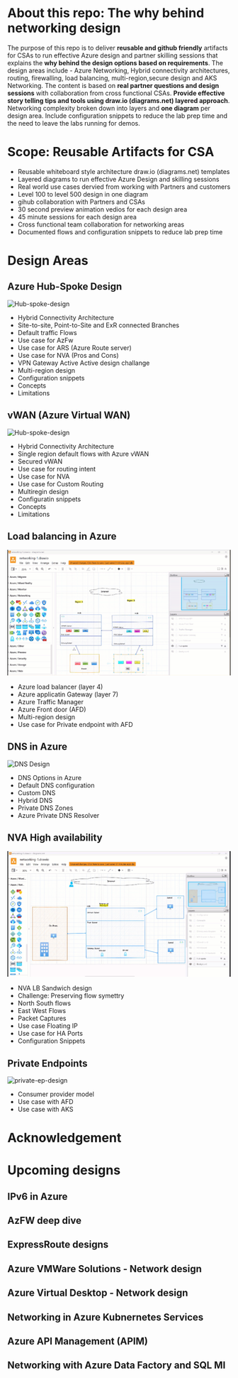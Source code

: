 # About this repo: The **why** behind networking design

The purpose of this repo is to deliver **reusable and github friendly** artifacts for CSAs to run effective Azure design and partner skilling sessions that explains the **why behind the design options based on requirements**.  The design areas include - Azure Networking, Hybrid connectivity architectures, routing, firewalling, load balancing, multi-region,secure design and AKS Networking. The content is based on **real partner questions and design sessions** with collaboration from cross functional CSAs. **Provide effective story telling tips and tools  using draw.io (diagrams.net) layered approach**. Networking complexity broken down into layers and **one diagram** per design area. Include configuration snippets to reduce the lab prep time and the need to leave the labs running for demos.


# Scope: Reusable Artifacts for CSA

- Reusable whiteboard style architecture draw.io (diagrams.net) templates
- Layered diagrams to run effective Azure Design and skilling sessions 
- Real world use cases dervied from working with Partners and customers
- Level 100 to level 500 design in one diagram
- gihub collaboration with Partners and CSAs
- 30 second preview animation vedios for each design area
- 45 minute sessions for each design area
- Cross functional team collaboration for networking areas
- Documented flows and configuration snippets to reduce lab prep time

# Design Areas
## Azure Hub-Spoke Design

![Hub-spoke-design](design-gifs/hub-spoke-design.GIF)

- Hybrid Connectivity Architecture
- Site-to-site, Point-to-Site and ExR connected Branches
- Default traffic Flows
- Use case for AzFw  
- Use case for ARS (Azure Route server)
- Use case for NVA (Pros and Cons)
- VPN Gateway Active Active design challange
- Multi-region design
- Configuration snippets
- Concepts
- Limitations

## vWAN (Azure Virtual WAN)
![Hub-spoke-design](design-gifs/vwan-design.GIF)
 - Hybrid Connectivity Architecture
 - Single region default flows with Azure vWAN
 - Secured vWAN
 - Use case for routing intent
 - Use case for NVA
 - Use case for Custom Routing
 - Multiregin design
 - Configuratin snippets
 - Concepts
 - Limitations


## Load balancing in Azure
![lb-design](design-gifs/lb-design.GIF)
 - Azure load balancer (layer 4)
 - Azure applicatin Gateway (layer 7)
 - Azure Traffic Manager
 - Azure Front door (AFD)
 - Multi-region design
 - Use case for Private endpoint with AFD

## DNS in Azure
![DNS Design](design-gifs/dns-design.GIF)

- DNS Options in Azure
- Default DNS configuration 
- Custom DNS
- Hybrid DNS
- Private DNS Zones
- Azure Private DNS Resolver

## NVA High availability
![nva-ha-design](design-gifs/nva-ha-design.GIF)
- NVA LB Sandwich design
- Challenge: Preserving flow symettry
- North South flows
- East West Flows
- Packet Captures
- Use case Floating IP
- Use case for HA Ports
- Configuration Snippets

## Private Endpoints
![private-ep-design](design-gifs/private-ep-design.GIF)
- Consumer provider model
- Use case with AFD
- Use case with AKS

# Acknowledgement
# Upcoming designs
## IPv6 in Azure
## AzFW deep dive
## ExpressRoute designs
## Azure VMWare Solutions - Network design
## Azure Virtual Desktop - Network design
## Networking in Azure Kubnernetes Services
## Azure API Management (APIM)
## Networking with Azure Data Factory and SQL MI

